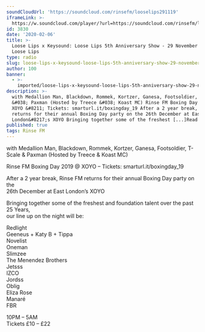 ```yaml
---
soundCloudUrl: 'https://soundcloud.com/rinsefm/looselips291119'
iframeLink: >-
  https://w.soundcloud.com/player/?url=https://soundcloud.com/rinsefm/looselips291119?in=loose-lips123/sets/radioshows&color=00aabb&auto_play=false&hide_related=false&show_comments=true&show_user=true&show_reposts=false
id: 3830
date: '2020-02-06'
title: >-
  Loose Lips x Keysound: Loose Lips 5th Anniversary Show - 29 November 2019 -
  Loose Lips
type: radio
slug: loose-lips-x-keysound-loose-lips-5th-anniversary-show-29-november-2019
author: 100
banner:
  - >-
    imported/loose-lips-x-keysound-loose-lips-5th-anniversary-show-29-november-2019/image3830.jpeg
description: >-
  with Medallion Man, Blackdown, Rommek, Kortzer, Ganesa, Footsoldier, T-Scale
  &#038; Paxman (Hosted by Treece &#038; Koast MC) Rinse FM Boxing Day 2019 @
  XOYO &#8211; Tickets: smarturl.it/boxingday_19 After a 2 year break, Rinse FM
  returns for their annual Boxing Day party on the 26th December at East
  London&#8217;s XOYO Bringing together some of the freshest [...]Read More...
published: true
tags: Rinse FM
---
```

with Medallion Man, Blackdown, Rommek, Kortzer, Ganesa, Footsoldier, T-Scale & Paxman (Hosted by Treece & Koast MC)

Rinse FM Boxing Day 2019 @ XOYO – Tickets: smarturl.it/boxingday\_19

After a 2 year break, Rinse FM returns for their annual Boxing Day party on the  
26th December at East London’s XOYO

Bringing together some of the freshest and foundation talent over the past 25 Years,  
our line up on the night will be:

Redlight  
Geeneus + Katy B + Tippa  
Novelist  
Oneman  
Slimzee  
The Menendez Brothers  
Jetsss  
IZCO  
Jordss  
Oblig  
Eliza Rose  
Manaré  
FBR

10PM – 5AM  
Tickets £10 – £22